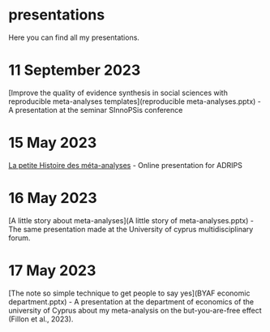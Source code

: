 # presentations

Here you can find all my presentations.

# 11 September 2023
[Improve the quality of evidence synthesis in social sciences with reproducible meta-analyses templates](reproducible meta-analyses.pptx) - A presentation at the seminar SInnoPSis conference

# 15 May 2023 
[La petite Histoire des méta-analyses](https://github.com/adrien-fillon/presentations/blob/main/La%20petite%20histoire%20des%20meta%20analyses.pptx) - Online presentation for ADRIPS

# 16 May 2023
[A little story about meta-analyses](A little story of meta-analyses.pptx) - The same presentation made at the University of cyprus multidisciplinary forum.

# 17 May 2023
[The note so simple technique to get people to say yes](BYAF economic department.pptx) - A presentation at the department of economics of the university of Cyprus about my meta-analysis on the but-you-are-free effect (Fillon et al., 2023).

